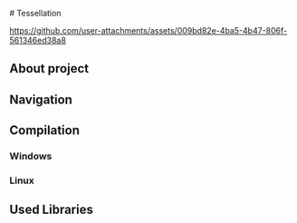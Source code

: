 
﻿# Tessellation

https://github.com/user-attachments/assets/009bd82e-4ba5-4b47-806f-561346ed38a8

## About project 

## Navigation

## Compilation 

### Windows 

### Linux 

## Used Libraries
